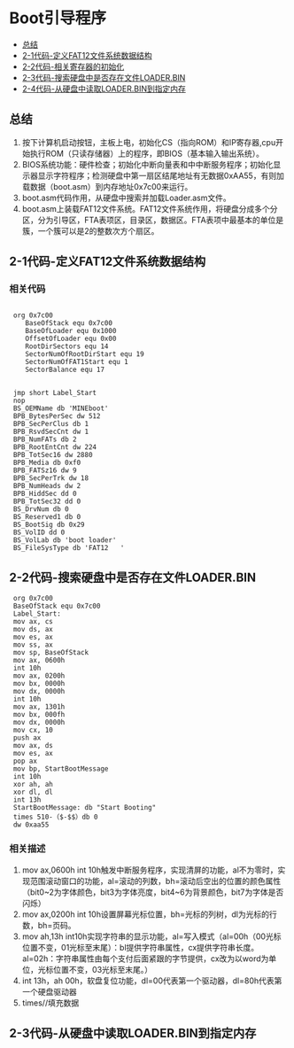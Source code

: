 # Boot引导程序

- [总结](#总结)
- [2-1代码-定义FAT12文件系统数据结构](#2-1代码-定义FAT12文件系统数据结构)
- [2-2代码-相关寄存器的初始化](#2-2代码-相关寄存器的初始化)
- [2-3代码-搜索硬盘中是否存在文件LOADER.BIN](#2-2代码-搜索硬盘中是否存在文件LOADER.BIN)
- [2-4代码-从硬盘中读取LOADER.BIN到指定内存](#2-3代码-从硬盘中读取LOADER.BIN到指定内存)

## 总结

1. 按下计算机启动按钮，主板上电，初始化CS（指向ROM）和IP寄存器,cpu开始执行ROM（只读存储器）上的程序，即BIOS（基本输入输出系统）。
2. BIOS系统功能：硬件检查；初始化中断向量表和中中断服务程序；初始化显示器显示字符程序；检测硬盘中第一扇区结尾地址有无数据0xAA55，有则加载数据（boot.asm）到内存地址0x7c00来运行。
3. boot.asm代码作用，从硬盘中搜索并加载Loader.asm文件。
4. boot.asm上装载FAT12文件系统。FAT12文件系统作用，将硬盘分成多个分区，分为引导区，FTA表项区，目录区，数据区。FTA表项中最基本的单位是簇，一个簇可以是2的整数次方个扇区。

## 2-1代码-定义FAT12文件系统数据结构

### 相关代码

```定义初始地址，Loader文件的段地址和偏移地址，段地址左移四位等于实际基地址，因为实模式下有20根地址总线，而段地址只有16位。

 org 0x7c00
    BaseOfStack equ 0x7c00
    BaseOfLoader equ 0x1000
    OffsetOfLoader equ 0x00
    RootDirSectors equ 14
    SectorNumOfRootDirStart equ 19
    SectorNumOfFAT1Start equ 1
    SectorBalance equ 17
    
```

```FAT12的数据成员
 jmp short Label_Start
 nop
 BS_OEMName db 'MINEboot'
 BPB_BytesPerSec dw 512
 BPB_SecPerClus db 1
 BPB_RsvdSecCnt dw 1
 BPB_NumFATs db 2
 BPB_RootEntCnt dw 224
 BPB_TotSec16 dw 2880
 BPB_Media db 0xf0
 BPB_FATSz16 dw 9
 BPB_SecPerTrk dw 18
 BPB_NumHeads dw 2
 BPB_HiddSec dd 0
 BPB_TotSec32 dd 0
 BS_DrvNum db 0
 BS_Reserved1 db 0
 BS_BootSig db 0x29
 BS_VolID dd 0
 BS_VolLab db 'boot loader'
 BS_FileSysType db 'FAT12   '
```

## 2-2代码-搜索硬盘中是否存在文件LOADER.BIN

```init
 org 0x7c00
 BaseOfStack equ 0x7c00
 Label_Start:
 mov ax, cs
 mov ds, ax
 mov es, ax
 mov ss, ax
 mov sp, BaseOfStack
 mov ax, 0600h
 int 10h
 mov ax, 0200h
 mov bx, 0000h
 mov dx, 0000h
 int 10h
 mov ax, 1301h
 mov bx, 000fh
 mov dx, 0000h
 mov cx, 10
 push ax
 mov ax, ds
 mov es, ax
 pop ax
 mov bp, StartBootMessage
 int 10h
 xor ah, ah
 xor dl, dl
 int 13h
 StartBootMessage: db "Start Booting"
 times 510-（$-$$）db 0
 dw 0xaa55
```

### 相关描述

1. mov ax,0600h int 10h触发中断服务程序，实现清屏的功能，al不为零时，实现范围滚动窗口的功能，al=滚动的列数，bh=滚动后空出的位置的颜色属性（bit0~2为字体颜色，bit3为字体亮度，bit4~6为背景颜色，bit7为字体是否闪烁）
2. mov ax,0200h int 10h设置屏幕光标位置，bh=光标的列树，dl为光标的行数，bh=页码。
3. mov ah,13h int10h实现字符串的显示功能，al=写入模式（al=00h（00光标位置不变，01光标至末尾）：bl提供字符串属性，cx提供字符串长度。al=02h：字符串属性由每个支付后面紧跟的字节提供，cx改为以word为单位，光标位置不变，03光标至末尾。）
4. int 13h，ah 00h，软盘复位功能，dl=00代表第一个驱动器，dl=80h代表第一个硬盘驱动器
5. times//填充数据

## 2-3代码-从硬盘中读取LOADER.BIN到指定内存
